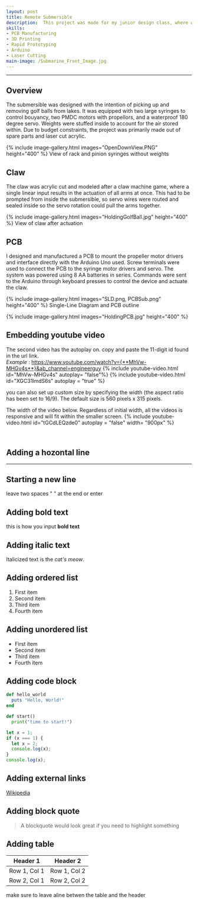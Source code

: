 ```yaml
---
layout: post
title: Remote Submersible
description:  This project was made for my junior design class, where we were given a budget of $150 and 6 weeks to make something useful. I designed all things mechatronic, including motor/servo integration, circuit design, and the Arduino programming.
skills: 
- PCB Manufacturing
- 3D Printing
- Rapid Prototyping
- Arduino
- Laser Cutting
main-image: /Submarine_Front_Image.jpg 
---
```


---

## Overview
The submersible was designed with the intention of picking up and removing golf balls from lakes. It was equipped with two large syringes to control bouyancy, two PMDC motors with propellors, and a waterproof 180 degree servo. Weights were stuffed inside to account for the air stored within. Due to budget constraints, the project was primarily made out of spare parts and laser cut acrylic. 

{% include image-gallery.html images="OpenDownView.PNG" height="400" %} 
View of rack and pinion syringes without weights

## Claw
The claw was acrylic cut and modeled after a claw machine game, where a single linear input results in the actuation of all arms at once. This had to be prompted from inside the submersible, so servo wires were routed and sealed inside so the servo rotation could pull the arms together. 

{% include image-gallery.html images="HoldingGolfBall.jpg" height="400" %} 
View of claw after actuation

## PCB
I designed and manufactured a PCB to mount the propeller motor drivers and interface directly with the Arduino Uno used. Screw terminals were used to connect the PCB to the syringe motor drivers and servo. The system was powered using 8 AA batteries in series. Commands were sent to the Arduino through keyboard presses to control the device and actuate the claw. 
 
{% include image-gallery.html images="SLD.png, PCBSub.png" height="400" %} 
Single-Line Diagram and PCB outline

{% include image-gallery.html images="HoldingPCB.jpg" height="400" %} 


## Embedding youtube video
The second video has the autoplay on. copy and paste the 11-digit id found in the url link. <br>
*Example* : https://www.youtube.com/watch?v={**MhVw-MHGv4s**}&ab_channel=engineerguy
{% include youtube-video.html id="MhVw-MHGv4s" autoplay= "false"%}
{% include youtube-video.html id="XGC31lmdS6s" autoplay = "true" %}

you can also set up custom size by specifying the width (the aspect ratio has been set to 16/9). The default size is 560 pixels x 315 pixels.  

The width of the video below. Regardless of initial width, all the videos is responsive and will fit within the smaller screen.
{% include youtube-video.html id="tGCdLEQzde0" autoplay = "false" width= "900px" %}  

<br>

## Adding a hozontal line
---

## Starting a new line
leave two spaces "  " at the end or enter <br>

## Adding bold text
this is how you input **bold text**

## Adding italic text
Italicized text is the *cat's meow*.

## Adding ordered list
1. First item
2. Second item
3. Third item
4. Fourth item

## Adding unordered list
- First item
- Second item
- Third item
- Fourth item

## Adding code block
```ruby
def hello_world
  puts "Hello, World!"
end
```

```python
def start()
  print("time to start!")
```

```javascript
let x = 1;
if (x === 1) {
  let x = 2;
  console.log(x);
}
console.log(x);

```

## Adding external links
[Wikipedia](https://en.wikipedia.org)


## Adding block quote
> A blockquote would look great if you need to highlight something


## Adding table 

| Header 1 | Header 2 |
|----------|----------|
| Row 1, Col 1 | Row 1, Col 2 |
| Row 2, Col 1 | Row 2, Col 2 |

make sure to leave aline betwen the table and the header



